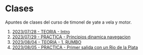 # Clases

Apuntes de clases del curso de timonel de yate a vela y motor.

 1. [2023/07/28 - TEORIA - Intro](./clases/20230728/README.md)
 2. [2023/07/29 - PRACTICA - Principios dinamica navegacion](./clases/20230729/README.md)
 3. [2023/08/04 - TEORIA - 1. RUMBO](./clases/20230804/README.md)
 4. [2023/08/05 - PRACTICA - Primer salida con un Rio de la Plata](./clases/20230805/README.md)